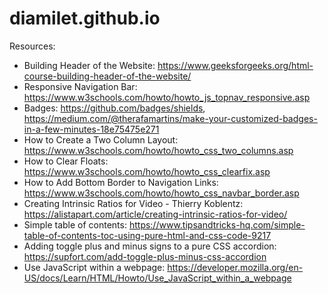 # diamilet.github.io

Resources: 
- Building Header of the Website: https://www.geeksforgeeks.org/html-course-building-header-of-the-website/
- Responsive Navigation Bar: https://www.w3schools.com/howto/howto_js_topnav_responsive.asp
- Badges: 
https://github.com/badges/shields, https://medium.com/@therafamartins/make-your-customized-badges-in-a-few-minutes-18e75475e271
- How to Create a Two Column Layout: https://www.w3schools.com/howto/howto_css_two_columns.asp
- How to Clear Floats: https://www.w3schools.com/howto/howto_css_clearfix.asp
- How to Add Bottom Border to Navigation Links: https://www.w3schools.com/howto/howto_css_navbar_border.asp
- Creating Intrinsic Ratios for Video - Thierry Koblentz: https://alistapart.com/article/creating-intrinsic-ratios-for-video/
- Simple table of contents: https://www.tipsandtricks-hq.com/simple-table-of-contents-toc-using-pure-html-and-css-code-9217
- Adding toggle plus and minus signs to a pure CSS accordion: https://supfort.com/add-toggle-plus-minus-css-accordion
- Use JavaScript within a webpage: https://developer.mozilla.org/en-US/docs/Learn/HTML/Howto/Use_JavaScript_within_a_webpage
